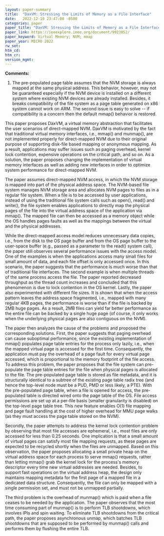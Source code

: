 ```yaml
---
layout: paper-summary
title:  "DaxVM: Stressing the Limits of Memory as a File Interface"
date:   2022-12-10 23:47:00 -0500
categories: paper
paper_title: "DaxVM: Stressing the Limits of Memory as a File Interface"
paper_link: https://ieeexplore.ieee.org/document/9923852/
paper_keyword: Virtual Memory; NVM; mmap
paper_year: MICRO 2022
rw_set:
htm_cd:
htm_cr:
version_mgmt:
---
```


**Comments:**

1. The pre-populated page table assumes that the NVM storage is always mapped at the same physical address.
This behavior, however, may not be guaranteed especially if the NVM device is installed on a different system
where existing NVM devices are already installed. Besides, it breaks compatibility of the file system as a 
page table generated on x86 system cannot work on ARM. The second issue is easy to solve -- if compatibility
is a concern then the default mmap() behavior is restored.

This paper proposes DaxVM, a virtual memory abstraction that facilitates the user scenarios of direct-mapped NVM.
DaxVM is motivated by the fact that traditional virtual memory interfaces, i.e., mmap() and munmap(), are not 
implemented properly for direct-mapped NVM due to their original purpose of supporting disk-file based mapping 
or anonymous mapping. As a result, applications may suffer issues such as paging overhead, kernel lock contention,
expensive operations on the critical path, and so on. As a solution, the paper proposes changing the implementation
of virtual memory interfaces as well as adding new interfaces in order to optimize system performance for direct-mapped 
NVM.

The paper assumes direct-mapped NVM access, in which the NVM storage is mapped into part of the physical address space.
The NVM-based file system manages NVM storage area and allocates NVM pages to files as in a regular file system.
When a file is to be accessed by user applications, instead of using the traditional file system calls such as 
open(), read() and write(), the file system enables applications to directly map the physical pages of the file 
into the virtual address space of the application via mmap(). The mapped file can then be accessed as a memory object
while the OS handles pages faults as well as the mappings between the virtual and the physical addresses.

While the direct-mapped access model reduces unnecessary data copies, i.e., from the disk to the OS page buffer and 
from the OS page buffer to the user-space buffer (e.g., passed as a parameter to the read() system call), the paper 
still observes several performance issues with the access model. One of the examples is when the applications access
many small files for small amount of data, and each file offset is only accessed once.
In this scenario, the paper suggests that the performance is much worse than that of traditional file interfaces.
The second example is when multiple threads of the same process access the file. The paper reported decreased 
throughput as the thread count increases and concluded that this phenomenon is due to lock contention in the OS kernel. 
Lastly, the paper also experimented with different file sizes. It is shown that when the access pattern leaves the 
address space fragmented, i.e., mapped with many regular 4KB pages, the performance is worse than if the file is 
backed by 2MB huge pages. As a result, 2MB files can yield far better performance as the entire file can be backed by
a single huge page (of course, it only works when the underlying physical pages are also contiguous on the NVM).

The paper then analyzes the cause of the problems and proposed the corresponding solutions. 
First, the paper suggests that paging overhead can cause suboptimal performance, since the existing implementation
of mmap() populates page table entries for the process only lazily, i.e., when the mapped virtual page is accessed
for the first time. Consequently, the application must pay the overhead of a page fault for every virtual page accessed,
which is proportional to the memory footprint of the file access. 
To address this problem, the paper proposes that the file system can pre-populate the page table entries for the file
when physical pages is allocated to the file. The pre-populated page table is stored as file metadata, and it is 
structurally identical to a subtree of the existing page table radix tree (and hence the top-level node must be 
a PUD, PMD or less likely, a PTE). With the pre-populated page table, when a file is opened for access, the 
pre-populated table is directed wired onto the page table of the OS. 
File access permissions are set up at a per-file basis (smaller granularity is disabled) on the top-level page table
tree. This new feature enables O(1) file mapping and page fault handling at the cost of higher overhead for 
MMU page walks (as they must access the page table stored on the NVM).

Secondly, the paper attempts to address the kernel lock contention problem by observing that most file accesses are 
ephemeral, i.e., most files are only accessed for less than 0.25 seconds. One implication is that a small amount 
of virtual pages can satisfy most file mapping requests, as these pages are expected to be recycled shortly when
the files are unmapped. Based on this observation, the paper proposes allocating a small private heap on the 
virtual address space for each process to serve mmap() requests, rather than letting mmap() grab the kernel lock 
for the process's memory descriptor every time new virtual addresses are needed.
Besides, to support fast operations on the virtual address heap, the design only maintains mapping metadata for 
the first page of a mapped file in a dedicated data structure. Consequently, the file can only be mapped with a single
permission set, and must not be unmapped partially.

The third problem is the overhead of munmap() which is paid when a file ceases to be needed by the application. 
The paper observes that the most time consuming part of munmap() is to perform TLB shootdowns, which involves 
IPIs and spin waiting. To eliminate TLB shootdowns from the critical path, the paper proposes asynchronous unmap,
which batches TLB shootdowns that are supposed to be performed by munmap() calls and performs them by flushing the 
entire TLB. 